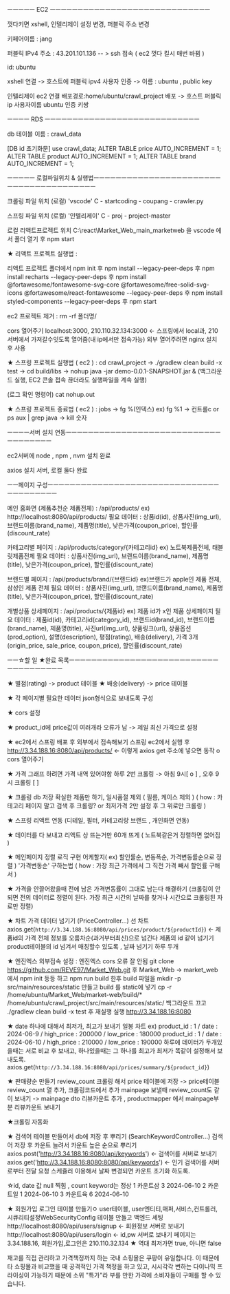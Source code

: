 ㅡㅡㅡㅡㅡ  EC2  ㅡㅡㅡㅡㅡㅡㅡㅡㅡㅡㅡㅡㅡㅡㅡㅡㅡㅡㅡㅡㅡㅡㅡㅡㅡㅡㅡㅡㅡ

껏다키면 xshell, 인텔리제이 설정 변경, 퍼블릭 주소 변경

키페어이름 : jang

퍼블릭 IPv4 주소 : 43.201.101.136  -- > ssh 접속 ( ec2 껏다 킬시 매번 바뀜 )

id:  ubuntu

xshell 연결 -> 호스트에 퍼블릭 ipv4
사용자 인증 -> 이름 : ubuntu , public key

인텔리제이 ec2 연결
배포경로:home/ubuntu/crawl_project
배포 -> 호스트 퍼블릭ip 사용자이름 ubuntu 인증 키쌍

ㅡㅡㅡㅡ  RDS   ㅡㅡㅡㅡㅡㅡㅡㅡㅡㅡㅡㅡㅡㅡㅡㅡㅡㅡㅡㅡㅡㅡㅡㅡㅡㅡㅡㅡ

db 테이블 이름 : crawl_data

[DB id 초기화문]
use crawl_data;
ALTER TABLE price AUTO_INCREMENT = 1;
ALTER TABLE product AUTO_INCREMENT = 1;
ALTER TABLE brand AUTO_INCREMENT = 1;

ㅡㅡㅡㅡㅡ 로컬파일위치 & 실행법ㅡㅡㅡㅡㅡㅡㅡㅡㅡㅡㅡㅡㅡㅡㅡㅡㅡㅡㅡㅡㅡㅡㅡㅡㅡㅡㅡㅡㅡㅡㅡㅡㅡㅡㅡㅡㅡㅡㅡ

크롤링 파일 위치 (로컬) 'vscode'
C - startcoding - coupang - crawler.py

스프링 파일 위치 (로컬) '인텔리제이'
C - proj - project-master

로컬 리액트프로젝트 위치 
C:\react\Market_Web_main_marketweb 을 vscode 에서 폴더 열기 후 npm start

★ 리액트 프로젝트 실행법 :

리액트 프로젝트 폴더에서 
npm init
후
npm install --legacy-peer-deps
후
npm install recharts --legacy-peer-deps
후
npm install @fortawesome/fontawesome-svg-core @fortawesome/free-solid-svg-icons @fortawesome/react-fontawesome --legacy-peer-deps
후
npm install styled-components --legacy-peer-deps
후
npm start

ec2 프로젝트 제거 : rm -rf 폴더명/

cors 열어주기 localhost:3000, 210.110.32.134:3000 <- 
스프링에서 local과, 210 서버에서 가져갈수잇도록 열어줌(내 ip에서만 접속가능)
외부 열어주려면 nginx 설치 후 사용

★ 스프링 프로젝트 실행법 ( ec2 ) :
cd crawl_project -> ./gradlew clean build -x test -> cd build/libs ->
nohup java -jar demo-0.0.1-SNAPSHOT.jar &  (백그라운드 실행, EC2 콘솔 접속 끊더라도 실행파일을 계속 실행)

 (로그 확인 명령어)
cat nohup.out

★ 스프링 프로젝트 종료법 ( ec2 ) :
jobs -> fg %(인덱스)   ex) fg %1 -> 컨트롤c
or
ps aux | grep java -> kill 숫자

ㅡㅡㅡㅡ서버 설치 연동ㅡㅡㅡㅡㅡㅡㅡㅡㅡㅡㅡㅡㅡㅡㅡㅡㅡㅡㅡㅡㅡㅡㅡㅡㅡㅡㅡㅡㅡㅡㅡㅡㅡㅡㅡㅡ

ec2서버에 node , npm , nvm 설치 완료

axios 설치 서버, 로컬 둘다 완료

ㅡㅡ페이지 구성ㅡㅡㅡㅡㅡㅡㅡㅡㅡㅡㅡㅡㅡㅡㅡㅡㅡㅡㅡㅡㅡㅡㅡㅡㅡㅡㅡㅡㅡㅡㅡㅡㅡㅡㅡㅡㅡㅡㅡㅡ

메인 홈화면 (제품추천순 제품전체) : /api/products/    ex) http://localhost:8080/api/products/
필요 데이터 :
상품id(id), 상품사진(img_url), 브랜드이름(brand_name), 제품명(title), 낮은가격(coupon_price), 할인률(discount_rate)

카테고리별 페이지 : /api/products/category/{카테고리id}   ex) 노트북제품전체, 태블릿제품전체
필요 데이터 :
상품사진(img_url), 브랜드이름(brand_name), 제품명(title), 낮은가격(coupon_price), 할인률(discount_rate)

브랜드별 페이지 : /api/products/brand/{브랜드id}        ex)브랜드가 apple인 제품 전체, 삼성인 제품 전체
필요 데이터 :
상품사진(img_url), 브랜드이름(brand_name), 제품명(title), 낮은가격(coupon_price), 할인률(discount_rate)

개별상품 상세페이지 :  /api/products/{제품id}                ex) 제품 id가 x인 제품 상세페이지
필요 데이터 : 제품id(id), 카테고리id(category_id), 브랜드id(brand_id), 브랜드이름(brand_name), 제품명(title), 사진url(img_url), 상품링크(url), 상품옵션(prod_option), 설명(description), 평점(rating), 배송(delivery), 가격 3개(origin_price, sale_price, coupon_price), 할인률(discount_rate)

ㅡㅡ☆할 일 ★완료 목록ㅡㅡㅡㅡㅡㅡㅡㅡㅡㅡㅡㅡㅡㅡㅡㅡㅡㅡㅡㅡㅡㅡㅡㅡㅡㅡㅡㅡㅡㅡㅡㅡㅡㅡㅡㅡㅡ

★ 별점(rating) -> product 테이블 
★ 배송(delivery) -> price 테이블 

★ 각 페이지별 필요한 데이터 json형식으로 보내도록 구성 

★ cors 설정 

★ product_id에 price값이 여러개라 오류가 남 -> 제일 최신 가격으로 설정 

★ ec2에서 스프링 배포 후 외부에서 접속해보기 
   스프링 ec2에서 실행 후 http://3.34.188.16:8080/api/products/ <- 이렇게 axios get 주소에 넣으면 동작 o
	cors 열어주기

★ 가격 그래프 하려면 가격 내역 있어야함 하루 2번 크롤링 -> 아침 9시[ o ] , 오후 9시 크롤링 [   ] 

★ 크롤링 db 저장 확실한 제품만 하기, 일시품절 제외 ( 필름, 케이스 제외 )
    ( how : 카테고리 페이지 말고 검색 후 크롤링? or 최저가격 2만 설정 후 그 위로만 크롤링 )

★ 스프링 리액트 연동 (디테일, 필터, 카테고리랑 브랜드 , 개인화면 연동)

★ 데이터를 다 보내고 리액트 상 뜨는거만 60개 뜨게 ( 노트북같은거 정렬하면 없어짐 )

★ 메인페이지 정렬 로직 구현 어케할지( ex) 할인률순, 변동폭순, 가격변동률순으로 정렬 ) 
    '가격변동순' 구하는법 ( how : 가장 최근 가격에서 그 직전 가격 빼서 할인률 구해서 )

★ 가격을 안끌어왔을때 전에 남은 가격변동률이 그대로 남는다 해결하기
(크롤링이 안되면 전의 데이터로 정렬이 된다. 가장 최근 시간의 날짜를 찾거나 시간으로 크롤링된 자료만 정렬)

★ 차트 가격 데이터 넘기기 (PriceController...) 선  차트
axios.get(`http://3.34.188.16:8080/api/prices/product/${productId}`) 
<- 제품id의 가격 전체 정보를 오름차순(과거부터최신)으로 넘긴다
제품의 id 같이 넘기기 product테이블의 id 넘겨서 매칭할수 있도록 , 날짜 넘기기 하루 두개

★ 엔진엑스 외부접속 설정 : 엔진엑스 cors 오류 잘 안됨
git clone https://github.com/REVE97/Market_Web.git
 후 Market_Web -> market_web 에서 npm init 등등 하고 npm run build 한후 build 파일을 
mkdir -p src/main/resources/static 만들고 build 를 static에 넣기
cp -r /home/ubuntu/Market_Web/market-web/build/* /home/ubuntu/crawl_project/src/main/resources/static/
백그라운드 끄고 ./gradlew clean build -x test 후 재실행
실행 http://3.34.188.16:8080

★ date 하나에 대해서 최저가, 최고가 보내기 일봉 차트
ex) product_id : 1 / date : 2024-06-9 / high_price : 200000 / low_price : 180000
product_id : 1 / date : 2024-06-10 / high_price : 210000 / low_price : 190000
하루에 데이터가 두개있을때는 서로 비교 후 보내고, 하나있을때는 그 하나를 최고가 최저가 똑같이 설정해서 보내도록.
axios.get(`http://3.34.188.16:8080/api/prices/summary/${product_id}`) 

★ 판매량순 만들기
review_count 크롤링 해서 price 테이블에 저장 
-> price테이블 review_count 열 추가, 크롤링코드에서 추가
mainpage 보낼때 review_count도 같이 보내기 
-> mainpage dto 리뷰카운트 추가 , productmapper 에서 mainpage부분 리뷰카운트 보내기

★크롤링 자동화

★ 검색어 테이블 만들어서 db에 저장 후 뿌리기 (SearchKeywordController...)
검색어 저장 후 카운트 늘려서 카운트 높은 순으로 뿌리기
axios.post('http://3.34.188.16:8080/api/keywords') <-   검색어를 서버로 보내기
axios.get('http://3.34.188.16:8080:8080/api/keywords') <- 인기 검색어를 서버로부터 전달 요청
스케쥴러 이용해서 날짜 변경되면 카운트 초기화 하도록.

☆id, date 값 null 찍힘 , count keyword는 정상
1	카운트삼	3	2024-06-10
2	카운트일	1	2024-06-10
3	카운트육	6	2024-06-10

★ 회원가입 로그인 테이블 만들기ㅇ
user테이블, user엔티티,매퍼,서비스,컨트롤러, 시큐리티설정WebSecurityConfig
테이블 만들고 백엔드 세팅
http://localhost:8080/api/users/signup <- 회원정보 서버로 보내기
http://localhost:8080/api/users/login <- id,pw 서버로 보내기
페이지는 3.34.188.16, 회원가입,로그인은 210.110.32.134
★ 역대 최저가면 true, 아니면 false


재고를 직접 관리하고 가격책정까지 하는 국내 쇼핑몰은 쿠팡이 유일합니다.
이 때문에 타 쇼핑몰과 비교했을 때 공격적인 가격 책정을 하고 있고, 시시각각 변하는 다이나믹 프라이싱이 가능하기 때문에 소위 "특가"라 부를 만한 가격에 소비자들이 구매를 할 수 있습니다.
